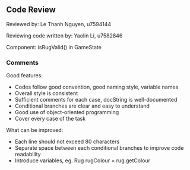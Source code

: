 ## Code Review

Reviewed by: Le Thanh Nguyen, u7594144

Reviewing code written by: Yaolin Li, u7582846

Component: isRugValid() in GameState

### Comments 
Good features:
- Codes follow good convention, good naming style, variable names
- Overall style is consistent
- Sufficient comments for each case, docString is well-documented
- Conditional branches are clear and easy to understand
- Good use of object-oriented programming
- Cover every case of the task

What can be improved:
- Each line should not exceed 80 characters
- Separate space between each conditional branches to improve code readability
- Introduce variables, eg. Rug rugColour = rug.getColour







